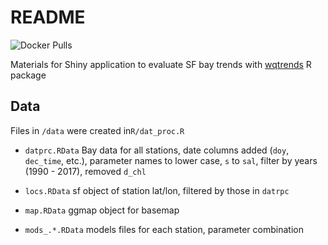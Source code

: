 # README

![Docker Pulls](https://img.shields.io/docker/pulls/fawda123/sfbaytrends)

Materials for Shiny application to evaluate SF bay trends with [wqtrends](https://tbep-tech.github.io/wqtrends) R package

## Data

Files in `/data` were created in`R/dat_proc.R`

* `datprc.RData` Bay data for all stations, date columns added (`doy`, `dec_time`, etc.), parameter names to lower case, `s` to `sal`, filter by years (1990 - 2017), removed `d_chl`

* `locs.RData` sf object of station lat/lon, filtered by those in `datrpc`

* `map.RData` ggmap object for basemap 

* `mods_.*.RData` models files for each station, parameter combination

